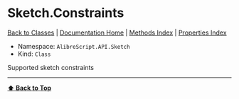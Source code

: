 # Sketch.Constraints

[ Back to Classes](Classes) | [Documentation Home](../README.md) | [Methods Index](Methods-Index) | [Properties Index](Properties-Index)

- Namespace: `AlibreScript.API.Sketch`
- Kind: `Class`

Supported sketch constraints

---
**[⬆ Back to Top](#sketchconstraints)**
